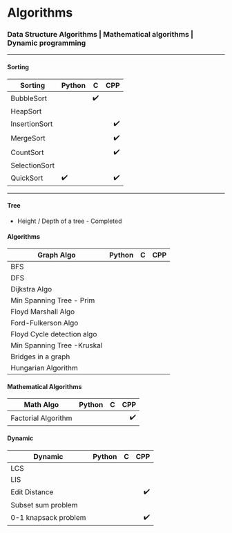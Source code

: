 # Algorithms
### Data Structure Algorithms | Mathematical algorithms | Dynamic programming

---
#### Sorting

|  Sorting       | Python        | C              |CPP          |
|--------------- |:-------------| :-------------:|------------------:|
| BubbleSort |               |   ✔️              |              |
|HeapSort |               |                 |              |
|InsertionSort|               |                 | ✔️          |
|MergeSort|               |               |       ✔️       |
|CountSort|               |                 |     ✔️         |
|SelectionSort|               |                 |              |
| QuickSort|      ✔️          |                 |  ✔️           |

---
#### Tree
* Height / Depth of a tree - Completed

#### Algorithms
|  Graph Algo       | Python        | C              |CPP          |
|--------------- |:-------------| :-------------:|------------------:|
| BFS |               |                |              |
| DFS |               |                |              |
| Dijkstra Algo|               |                 |            |
| Min Spanning Tree - Prim|            |               |         |
| Floyd Marshall Algo|          |                 |              |
| Ford-Fulkerson Algo|          |                 |              |
| Floyd Cycle detection algo|   |                 |              |
| Min Spanning Tree -Kruskal|   |                 |              |
| Bridges in a graph|          |                 |              |
| Hungarian Algorithm|   |                 |              |


#### Mathematical Algorithms

|  Math Algo       | Python        | C              |CPP          |
|--------------- |:-------------| :-------------:|------------------:|
|Factorial Algorithm |               |                 |   ✔️         |

#### Dynamic 
|  Dynamic       | Python        | C              |CPP          |
|--------------- |:-------------| :-------------:|------------------:|
|LCS |               |                |              |
|LIS |               |                |              |
|Edit Distance|               |                 |   ✔️         |
|Subset sum problem|            |               |         |
| 0-1 knapsack problem|               |                 | ✔️       |

